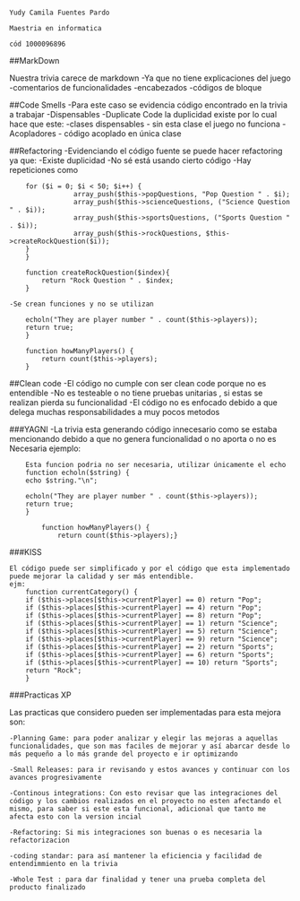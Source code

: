 
																											Yudy Camila Fuentes Pardo
																											Maestria en informatica
																											cód 1000096896

##MarkDown

Nuestra trivia carece de markdown
	-Ya que no tiene explicaciones del juego
	-comentarios de funcionalidades
	-encabezados
	-códigos de bloque

##Code Smells
	-Para este caso se evidencia código encontrado en la trivia a trabajar
	-Dispensables
	-Duplicate Code la duplicidad existe por lo cual hace que este:
	-clases dispensables - sin esta clase el juego no funciona
	-Acopladores - código acoplado en única clase

##Refactoring
	-Evidenciando el código fuente se puede hacer refactoring ya que:
	-Existe duplicidad
	-No sé está usando cierto código
	-Hay repeticiones como

		for ($i = 0; $i < 50; $i++) {
					array_push($this->popQuestions, "Pop Question " . $i);
					array_push($this->scienceQuestions, ("Science Question " . $i));
					array_push($this->sportsQuestions, ("Sports Question " . $i));
					array_push($this->rockQuestions, $this->createRockQuestion($i));
		}
		}

		function createRockQuestion($index){
			return "Rock Question " . $index;
		}		
			
	-Se crean funciones y no se utilizan

		echoln("They are player number " . count($this->players));
		return true;
		}

		function howManyPlayers() {
			return count($this->players);
		}
##Clean code
	-El código no cumple con ser clean code porque no es entendible
	-No es testeable o no tiene pruebas unitarias , si estas se realizan pierda su funcionalidad
	-El código no es enfocado debido a que delega muchas responsabilidades a muy pocos metodos

###YAGNI
	-La trivia esta generando código innecesario como se estaba mencionando debido a que no genera funcionalidad o no aporta o no es Necesaria ejemplo:

		Esta funcion podria no ser necesaria, utilizar únicamente el echo
		function echoln($string) {
  		echo $string."\n";
			
		echoln("They are player number " . count($this->players));
		return true;
		}

			function howManyPlayers() {
				return count($this->players);}

###KISS

	El código puede ser simplificado y por el código que esta implementado puede mejorar la calidad y ser más entendible.
	ejm:
		function currentCategory() {
		if ($this->places[$this->currentPlayer] == 0) return "Pop";
		if ($this->places[$this->currentPlayer] == 4) return "Pop";
		if ($this->places[$this->currentPlayer] == 8) return "Pop";
		if ($this->places[$this->currentPlayer] == 1) return "Science";
		if ($this->places[$this->currentPlayer] == 5) return "Science";
		if ($this->places[$this->currentPlayer] == 9) return "Science";
		if ($this->places[$this->currentPlayer] == 2) return "Sports";
		if ($this->places[$this->currentPlayer] == 6) return "Sports";
		if ($this->places[$this->currentPlayer] == 10) return "Sports";
		return "Rock";
		}
		

###Practicas XP

Las practicas que considero pueden ser implementadas para esta mejora son: 

	-Planning Game: para poder analizar y elegir las mejoras a aquellas funcionalidades, que son mas faciles de mejorar y así abarcar desde lo más pequeño a lo más grande del proyecto e ir optimizando

	-Small Releases: para ir revisando y estos avances y continuar con los avances progresivamente 

	-Continous integrations: Con esto revisar que las integraciones del código y los cambios realizados en el proyecto no esten afectando el mismo, para saber si este esta funcional, adicional que tanto me afecta esto con la version incial 

	-Refactoring: Si mis integraciones son buenas o es necesaria la refactorizacion 

	-coding standar: para así mantener la eficiencia y facilidad de entendimmiento en la trivia

	-Whole Test : para dar finalidad y tener una prueba completa del producto finalizado
